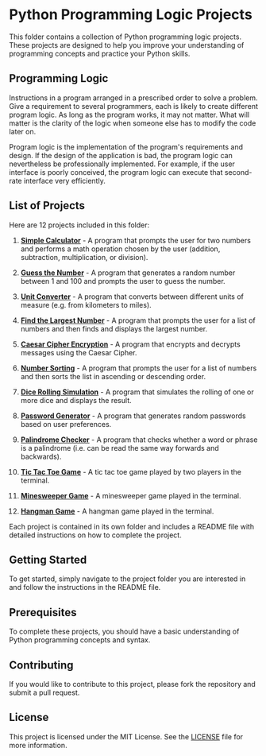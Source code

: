 # Python Programming Logic Projects

This folder contains a collection of Python programming logic projects. These projects are designed to help you improve your understanding of programming concepts and practice your Python skills.

## Programming Logic

Instructions in a program arranged in a prescribed order to solve a problem. Give a requirement to several programmers, each is likely to create different program logic. As long as the program works, it may not matter. What will matter is the clarity of the logic when someone else has to modify the code later on.

Program logic is the implementation of the program's requirements and design. If the design of the application is bad, the program logic can nevertheless be professionally implemented. For example, if the user interface is poorly conceived, the program logic can execute that second-rate interface very efficiently.

## List of Projects

Here are 12 projects included in this folder:

1. [**Simple Calculator**](1.1-simple-calculator/) - A program that prompts the user for two numbers and performs a math operation chosen by the user (addition, subtraction, multiplication, or division).

2. [**Guess the Number**](1.2-guess-the-number/) - A program that generates a random number between 1 and 100 and prompts the user to guess the number.

3. [**Unit Converter**](1.3-unit-converter/) - A program that converts between different units of measure (e.g. from kilometers to miles).

4. [**Find the Largest Number**](1.4-find-the-largest-number/) - A program that prompts the user for a list of numbers and then finds and displays the largest number.

5. [**Caesar Cipher Encryption**](1.5-caesar-cipher-encryption/) - A program that encrypts and decrypts messages using the Caesar Cipher.

6. [**Number Sorting**](1.6-number-sorting/) - A program that prompts the user for a list of numbers and then sorts the list in ascending or descending order.

7. [**Dice Rolling Simulation**](1.7-dice-rolling-simulation/) - A program that simulates the rolling of one or more dice and displays the result.

8.  [**Password Generator**](1.8-password-generator/) - A program that generates random passwords based on user preferences.

9.  [**Palindrome Checker**](1.9-palindrome-checker/) - A program that checks whether a word or phrase is a palindrome (i.e. can be read the same way forwards and backwards).

10. [**Tic Tac Toe Game**](1.10-tic-tac-toe-game/) - A tic tac toe game played by two players in the terminal.

11. [**Minesweeper Game**](1.11-minesweeper-game/) - A minesweeper game played in the terminal.

12. [**Hangman Game**](1.12-hangman-game/) - A hangman game played in the terminal.

Each project is contained in its own folder and includes a README file with detailed instructions on how to complete the project.

## Getting Started

To get started, simply navigate to the project folder you are interested in and follow the instructions in the README file.

## Prerequisites

To complete these projects, you should have a basic understanding of Python programming concepts and syntax.

## Contributing

If you would like to contribute to this project, please fork the repository and submit a pull request.

## License

This project is licensed under the MIT License. See the [LICENSE](../LICENSE) file for more information.
